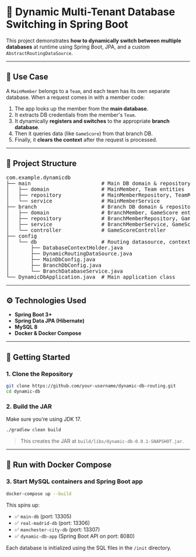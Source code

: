 # 🔀 Dynamic Multi-Tenant Database Switching in Spring Boot

This project demonstrates **how to dynamically switch between multiple databases** at runtime using Spring Boot, JPA, and a custom `AbstractRoutingDataSource`.

---

## 📌 Use Case

A `MainMember` belongs to a `Team`, and each team has its own separate database. When a request comes in with a member code:

1. The app looks up the member from the **main database**.
2. It extracts DB credentials from the member's `Team`.
3. It dynamically **registers and switches** to the appropriate **branch database**.
4. Then it queries data (like `GameScore`) from that branch DB.
5. Finally, it **clears the context** after the request is processed.

---

## 🧩 Project Structure

<pre>
com.example.dynamicdb
├── main                       # Main DB domain & repository
│   ├── domain                 # MainMember, Team entities
│   ├── repository             # MainMemberRepository, TeamRepository
│   └── service                # MainMemberService
├── branch                     # Branch DB domain & repository
│   ├── domain                 # BranchMember, GameScore entities
│   ├── repository             # BranchMemberRepository, GameScoreRepository
│   ├── service                # BranchMemberService, GameScoreService
│   └── controller             # GameScoreController
├── config
│   └── db                     # Routing datasource, context holder, config
│       ├── DatabaseContextHolder.java
│       ├── DynamicRoutingDataSource.java
│       ├── MainDbConfig.java
│       ├── BranchDbConfig.java  
│       └── BranchDatabaseService.java
└── DynamicDbApplication.java  # Main application class
</pre>

---

## ⚙️ Technologies Used

- **Spring Boot 3+**
- **Spring Data JPA (Hibernate)**
- **MySQL 8**
- **Docker & Docker Compose**

---

## 🚀 Getting Started

### 1. Clone the Repository

```bash
git clone https://github.com/your-username/dynamic-db-routing.git
cd dynamic-db
```

### 2. Build the JAR

Make sure you're using JDK 17.

```bash
./gradlew clean build
```

> This creates the JAR at `build/libs/dynamic-db-0.0.1-SNAPSHOT.jar`.

---

## 🐳 Run with Docker Compose

### 3. Start MySQL containers and Spring Boot app

```bash
docker-compose up --build
```

This spins up:

- ✅ `main-db` (port: 13305)
- ✅ `real-madrid-db` (port: 13306)
- ✅ `manchester-city-db` (port: 13307)
- ✅ `dynamic-db-app` (Spring Boot API on port: 8080)

Each database is initialized using the SQL files in the `/init` directory.

